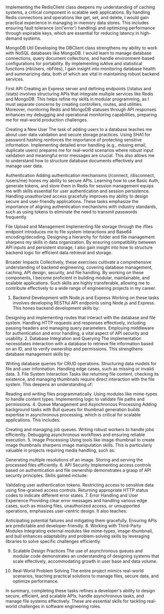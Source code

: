 Implementing the RedisClient class deepens my understanding of caching systems, a critical component in scalable web applications. By handling Redis connections and operations like get, set, and delete, I would gain practical experience in managing in-memory data stores. This includes ensuring fault tolerance (on('error') handling) and optimizing performance through expirable keys, which are essential for reducing latency in high-demand systems.

MongoDB Util
Developing the DBClient class strengthens my ability to work with NoSQL databases like MongoDB. I would learn to manage database connections, query document collections, and handle environment-based configurations for portability. By implementing isAlive and statistical functions (nbUsers, nbFiles), I gain insight into monitoring database health and summarizing data, both of which are vital in maintaining robust backend services.

First API
Creating an Express server and defining endpoints (/status and /stats) involves structuring APIs that integrate multiple services like Redis and MongoDB. This helps refine my skills in modular programming, as I must separate concerns by creating controllers, routes, and utilities. Moreover, monitoring Redis and MongoDB statuses through API responses enhances my debugging and operational monitoring capabilities, preparing me for real-world production challenges.

Creating a New User
The task of adding users to a database teaches me about user data validation and secure storage practices. Using SHA1 for password hashing reinforces the importance of protecting sensitive information. Implementing detailed error handling (e.g., missing email, duplicate users) prepares me for real-world scenarios where robust input validation and meaningful error messages are crucial. This also allows me to understand how to structure database documents effectively and manage user data.

Authentication
Adding authentication mechanisms (/connect, /disconnect, /users/me) hones my ability to secure APIs. Learning how to use Basic Auth, generate tokens, and store them in Redis for session management equips me with skills essential for user authentication and session persistence. Handling unauthorized access gracefully improves my ability to design secure and user-friendly applications. These tasks emphasize the importance of aligning authentication mechanisms with industry standards, such as using tokens to eliminate the need to transmit passwords frequently.

File Upload and Management
Implementing file storage through the /files endpoint introduces me to file system interactions and Base64 encoding/decoding. Designing a hierarchy for folder and file management sharpens my skills in data organization. By ensuring compatibility between API inputs and persistent storage, I also gain insight into how to structure backend logic for efficient data retrieval and storage.

Broader Impacts
Collectively, these exercises cultivate a comprehensive understanding of backend engineering, covering database management, caching, API design, security, and file handling. By working on these components, I become proficient in building modular, maintainable, and scalable applications. Such skills are highly transferable, allowing me to contribute effectively to a wide range of engineering projects in my career.
1. Backend Development with Node.js and Express
Working on these tasks involves developing RESTful API endpoints using Node.js and Express. This hones backend development skills by:

Designing and implementing routes that interact with the database and file system.
Handling HTTP requests and responses effectively, including passing headers and managing query parameters.
Employing middleware for authentication and error handling, a vital aspect of API security and usability.
2. Database Integration and Querying
The implementation necessitates interaction with a database to retrieve file information based on an ID, and to verify ownership and permissions. This strengthens database management skills by:

Writing database queries for CRUD operations.
Structuring data models for file and user information.
Handling edge cases, such as missing or invalid data.
3. File System Interaction
Tasks like returning file content, checking its existence, and managing thumbnails require direct interaction with the file system. This deepens an understanding of:

Reading and writing files programmatically.
Using modules like mime-types to handle content types.
Implementing logic to validate file paths and permissions.
4. Queue Management and Asynchronous Processing
Adding background tasks with Bull queues for thumbnail generation builds expertise in asynchronous processing, which is critical for scalable applications. This includes:

Creating and managing job queues.
Writing robust workers to handle jobs efficiently.
Debugging asynchronous workflows and ensuring reliable execution.
5. Image Processing
Using tools like image-thumbnail to create image thumbnails sharpens image manipulation skills. This is particularly valuable in projects requiring media handling, such as:

Generating multiple resolutions of an image.
Storing and serving the processed files efficiently.
6. API Security
Implementing access controls based on authentication and file ownership demonstrates a grasp of API security principles. Skills gained include:

Validating user authentication tokens.
Restricting access to sensitive data using fine-grained access controls.
Returning appropriate HTTP status codes to indicate different error states.
7. Error Handling and User Experience
Providing clear error messages and handling various edge cases, such as missing files, unauthorized access, or unsupported operations, emphasizes user-centric design. It also teaches:

Anticipating potential failures and mitigating them gracefully.
Ensuring APIs are predictable and developer-friendly.
8. Working with Third-Party Modules
Integrating external modules like mime-types, image-thumbnail, and bull enhances adaptability and problem-solving skills by leveraging libraries to solve specific challenges efficiently.

9. Scalable Design Practices
The use of asynchronous queues and modular code demonstrates an understanding of designing systems that scale effectively, accommodating growth in user base and data volume.

10. Real-World Problem Solving
The entire project mimics real-world scenarios, teaching practical solutions to manage files, secure data, and optimize performance.

In summary, completing these tasks refines a developer's ability to design secure, efficient, and scalable APIs, handle asynchronous tasks, and manage file systems effectively. These are essential skills for tackling real-world challenges in software engineering roles.
